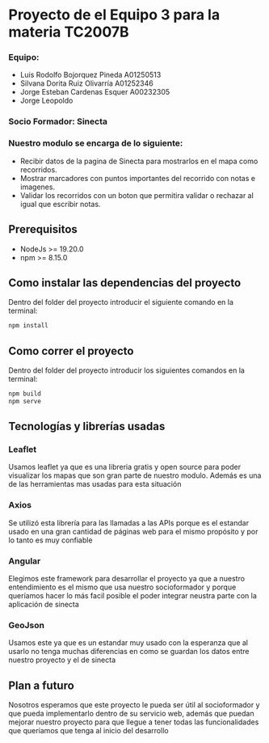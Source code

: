 # Proyecto de el Equipo 3 para la materia TC2007B

### Equipo: 
- Luis Rodolfo Bojorquez Pineda A01250513
- Silvana Dorita Ruiz Olivarría A01252346
- Jorge Esteban Cardenas Esquer A00232305
- Jorge Leopoldo

### Socio Formador: Sinecta

### Nuestro modulo se encarga de lo siguiente:
- Recibir datos de la pagina de Sinecta para mostrarlos en el mapa como recorridos.
- Mostrar marcadores con puntos importantes del recorrido con notas e imagenes.
- Validar los recorridos con un boton que permitira validar o rechazar al igual que escribir notas.


## Prerequisitos
- NodeJs >= 19.20.0
- npm >= 8.15.0

## Como instalar las dependencias del proyecto
Dentro del folder del proyecto introducir el siguiente comando en la terminal:
```sh
npm install
```

## Como correr el proyecto
Dentro del folder del proyecto introducir los siguientes comandos en la terminal:
```sh
npm build
npm serve
```

## Tecnologías y librerías usadas
### Leaflet
Usamos leaflet ya que es una libreria gratis y open source para poder visualizar los mapas que son gran parte de nuestro modulo. Además es una de las herramientas mas usadas para esta situación

### Axios
Se utilizó esta librería para las llamadas a las APIs porque es el estandar usado en una gran cantidad de páginas web para el mismo propósito y por lo tanto es muy confiable

### Angular
Elegimos este framework para desarrollar el proyecto ya que a nuestro entendimiento es el mismo que usa nuestro socioformador y porque queríamos hacer lo más facil posible el poder integrar neustra parte con la aplicación de sinecta

### GeoJson
Usamos este ya que es un estandar muy usado con la esperanza que al usarlo no tenga muchas diferencias en como se guardan los datos entre nuestro proyecto y el de sinecta

## Plan a futuro
Nosotros esperamos que este proyecto le pueda ser útil al socioformador y que pueda implementarlo dentro de su servicio web, además que puedan mejorar nuestro proyecto para que llegue a tener todas las funcionalidades que queríamos que tenga al inicio del desarrollo

